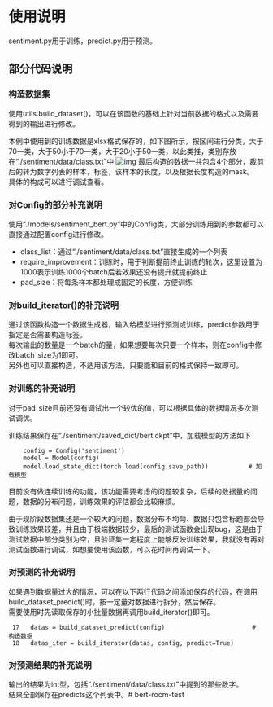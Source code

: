 # 使用说明
sentiment.py用于训练，predict.py用于预测。

## 部分代码说明
### 构造数据集
使用utils.build_dataset()，可以在该函数的基础上针对当前数据的格式以及需要得到的输出进行修改。

本例中使用到的训练数据是xlsx格式保存的，如下图所示，按区间进行分类，大于70一类，大于50小于70一类，大于20小于50一类，以此类推，类别存放在“./sentiment/data/class.txt”中
![img](img_1.png)
最后构造的数据一共包含4个部分，裁剪后的转为数字列表的样本，标签，该样本的长度，以及根据长度构造的mask。  
具体的构成可以进行调试查看。

### 对Config的部分补充说明
使用“./models/sentiment_bert.py”中的Config类，大部分训练用到的参数都可以直接通过配置config进行修改。  
 - class_list：通过“./sentiment/data/class.txt”直接生成的一个列表
 - require_improvement：训练时，用于判断提前终止训练的轮次，这里设置为1000表示训练1000个batch后若效果还没有提升就提前终止
 - pad_size：将每条样本都处理成固定的长度，方便训练

### 对build_iterator()的补充说明
通过该函数构造一个数据生成器，输入给模型进行预测或训练，predict参数用于指定是否需要构造标签。  
每次输出的数量是一个batch的量，如果想要每次只要一个样本，则在config中修改batch_size为1即可。  
另外也可以直接构造，不适用该方法，只要能和目前的格式保持一致即可。

### 对训练的补充说明
对于pad_size目前还没有调试出一个较优的值，可以根据具体的数据情况多次测试调优。

训练结果保存在“./sentiment/saved_dict/bert.ckpt”中，加载模型的方法如下
```commandline
    config = Config('sentiment')
    model = Model(config)
    model.load_state_dict(torch.load(config.save_path))           # 加载模型
```

目前没有做连续训练的功能，该功能需要考虑的问题较复杂，后续的数据量的问题，数据的分布问题，训练效果的评估都会比较麻烦。

由于现阶段数据集还是一个较大的问题，数据分布不均匀、数据只包含标题都会导致训练效果较差，并且由于极端数据较少，最后的测试函数会出现bug，这是由于测试数据中部分类别为空，且验证集一定程度上能够反映训练效果，我就没有再对测试函数进行调试，如想要使用该函数，可以花时间再调试一下。

### 对预测的补充说明
如果遇到数据量过大的情况，可以在以下两行代码之间添加保存的代码，在调用build_dataset_predict()时，按一定量对数据进行拆分，然后保存。  
需要使用时先读取保存的小批量数据再调用build_iterator()即可。
```commandline
 17   datas = build_dataset_predict(config)                        # 构造数据
 18   datas_iter = build_iterator(datas, config, predict=True)
```

### 对预测结果的补充说明
输出的结果为int型，包括“./sentiment/data/class.txt”中提到的那些数字。  
结果全部保存在predicts这个列表中。#   b e r t - r o c m - t e s t  
 
